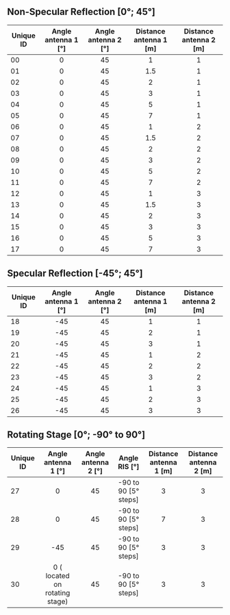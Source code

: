 ## Non-Specular Reflection \[0°; 45°\]

| Unique ID | Angle antenna 1 \[°\] | Angle antenna 2 \[°\] | Distance antenna 1 \[m\] | Distance antenna 2 \[m\] |
| --------- |:---------------------:|:---------------------:|:------------------------:|:------------------------:|
| 00        | 0                     | 45                    | 1                        | 1                        |
| 01        | 0                     | 45                    | 1.5                      | 1                        |
| 02        | 0                     | 45                    | 2                        | 1                        |
| 03        | 0                     | 45                    | 3                        | 1                        |
| 04        | 0                     | 45                    | 5                        | 1                        |
| 05        | 0                     | 45                    | 7                        | 1                        |
| 06        | 0                     | 45                    | 1                        | 2                        |
| 07        | 0                     | 45                    | 1.5                      | 2                        |
| 08        | 0                     | 45                    | 2                        | 2                        |
| 09        | 0                     | 45                    | 3                        | 2                        |
| 10        | 0                     | 45                    | 5                        | 2                        |
| 11        | 0                     | 45                    | 7                        | 2                        |
| 12        | 0                     | 45                    | 1                        | 3                        |
| 13        | 0                     | 45                    | 1.5                      | 3                        |
| 14        | 0                     | 45                    | 2                        | 3                        |
| 15        | 0                     | 45                    | 3                        | 3                        |
| 16        | 0                     | 45                    | 5                        | 3                        |
| 17        | 0                     | 45                    | 7                        | 3                        |

## Specular Reflection \[-45°; 45°\]

| Unique ID | Angle antenna 1 \[°\] | Angle antenna 2 \[°\] | Distance antenna 1 \[m\] | Distance antenna 2 \[m\] |
| --------- |:---------------------:|:---------------------:|:------------------------:|:------------------------:|
| 18        | -45                   | 45                    | 1                        | 1                        |
| 19        | -45                   | 45                    | 2                        | 1                        |
| 20        | -45                   | 45                    | 3                        | 1                        |
| 21        | -45                   | 45                    | 1                        | 2                        |
| 22        | -45                   | 45                    | 2                        | 2                        |
| 23        | -45                   | 45                    | 3                        | 2                        |
| 24        | -45                   | 45                    | 1                        | 3                        |
| 25        | -45                   | 45                    | 2                        | 3                        |
| 26        | -45                   | 45                    | 3                        | 3                        |

## Rotating Stage \[0°; -90° to 90°\]

| Unique ID | Angle antenna 1 \[°\]          | Angle antenna 2 \[°\] | Angle RIS [°]          | Distance antenna 1 \[m\] | Distance antenna 2 \[m\] |
| --------- |:------------------------------:|:---------------------:|:----------------------:|:------------------------:|:------------------------:|
| 27        | 0                              | 45                    | -90 to 90 \[5° steps\] | 3                        | 3                        |
| 28        | 0                              | 45                    | -90 to 90 \[5° steps\] | 7                        | 3                        |
| 29        | -45                            | 45                    | -90 to 90 \[5° steps\] | 3                        | 3                        |
| 30        | 0 ( located on rotating stage) | 45                    | -90 to 90 \[5° steps\] | 3                        | 3                        |
